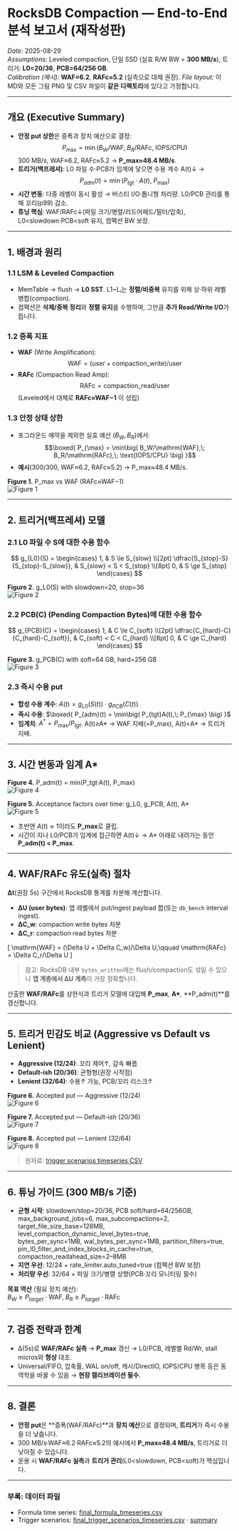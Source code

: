 # RocksDB Compaction — End-to-End 분석 보고서 (재작성판)

_Date:_ 2025-08-29  
_Assumptions:_ Leveled compaction, 단일 SSD (실효 R/W BW = **300 MB/s**), 트리거: **L0=20/36**, **PCB=64/256 GB**.  
_Calibration (예시):_ **WAF≈6.2**, **RAFc≈5.2** (실측으로 대체 권장).
_File layout:_ 이 MD와 모든 그림 PNG 및 CSV 파일이 **같은 디렉토리**에 있다고 가정합니다.

---

## 개요 (Executive Summary)

- **안정 put 상한**은 증폭과 장치 예산으로 결정:  
  $$P_{\max} = \min\big( B_W/\mathrm{WAF},\; B_R/\mathrm{RAFc},\; \text{IOPS/CPU} \big)$$
  300 MB/s, WAF≈6.2, RAFc≈5.2 → **P_max≈48.4 MB/s**.
- **트리거(백프레셔)**: L0 파일 수·PCB가 임계에 닿으면 수용 계수 A(t)↓ →  
  $$P_{adm}(t) = \min\big( P_{tgt}\cdot A(t),\; P_{\max} \big)$$
- **시간 변동**: 다중 레벨이 동시 활성 → 버스티 I/O·톱니형 처리량. L0/PCB 관리를 통해 꼬리(p99) 감소.
- **튜닝 핵심**: WAF/RAFc↓(파일 크기/병렬/리드어헤드/필터/압축), L0<slowdown·PCB<soft 유지, 컴팩션 BW 보장.

---

## 1. 배경과 원리

### 1.1 LSM & Leveled Compaction

- MemTable → flush → **L0 SST**. L1~Lᵢ는 **정렬/비중복** 유지를 위해 상·하위 레벨 병합(compaction).
- 컴팩션은 **삭제/중복 정리**와 **정렬 유지**를 수행하며, 그만큼 **추가 Read/Write I/O**가 듭니다.

### 1.2 증폭 지표

- **WAF** (Write Amplification):  
  $$\mathrm{WAF} = (\textsf{user} + \textsf{compaction\_write}) / \textsf{user}$$
- **RAFc** (Compaction Read Amp):  
  $$\mathrm{RAFc} = \textsf{compaction\_read} / \textsf{user}$$
  (Leveled에서 대체로 **RAFc≈WAF−1** 이 성립)

### 1.3 안정 상태 상한

- 포그라운드 예약을 제외한 실효 예산 $(B_W, B_R)$에서:  
  $$\boxed{ P_{\max} = \min\big( B_W/\mathrm{WAF},\; B_R/\mathrm{RAFc},\; \text{IOPS/CPU} \big) }$$
- **예시**(300/300, WAF≈6.2, RAFc≈5.2) → P_max≈48.4 MB/s.

**Figure 1.** P_max vs WAF (RAFc≈WAF−1)  
![Figure 1](fig1_pmax_vs_waf.png)

---

## 2. 트리거(백프레셔) 모델

### 2.1 L0 파일 수 S에 대한 수용 함수

$$
g_{L0}(S) = \begin{cases}
  1, & S \le S_{slow} \\[2pt]
  \dfrac{S_{stop}-S}{S_{stop}-S_{slow}}, & S_{slow} < S < S_{stop} \\[8pt]
  0, & S \ge S_{stop}
 \end{cases}
$$

**Figure 2.** g_L0(S) with slowdown=20, stop=36  
![Figure 2](fig2_gL0.png)

### 2.2 PCB(C) (Pending Compaction Bytes)에 대한 수용 함수

$$
g_{PCB}(C) = \begin{cases}
  1, & C \le C_{soft} \\[2pt]
  \dfrac{C_{hard}-C}{C_{hard}-C_{soft}}, & C_{soft} < C < C_{hard} \\[8pt]
  0, & C \ge C_{hard}
 \end{cases}
$$

**Figure 3.** g_PCB(C) with soft=64 GB, hard=256 GB  
![Figure 3](fig3_gPCB.png)

### 2.3 즉시 수용 put

- **합성 수용 계수**: $A(t)=g_{L0}(S(t))\cdot g_{PCB}(C(t))$
- **즉시 수용**: $\boxed{ P_{adm}(t) = \min\big( P_{tgt}A(t),\; P_{\max} \big) }$
- **임계치**: $A^* = P_{\max}/P_{tgt}$. A(t)≥A* → WAF 지배(=P_max), A(t)<A* → 트리거 지배.

---

## 3. 시간 변동과 임계 A\*

**Figure 4.** P_adm(t) = min(P_tgt·A(t), P_max)  
![Figure 4](fig4_Padm_timeseries.png)

**Figure 5.** Acceptance factors over time: g_L0, g_PCB, A(t), A\*  
![Figure 5](fig5_acceptance_timeseries.png)

- 초반엔 $A(t)\approx1$이라도 **P_max**로 클립.
- 시간이 지나 L0/PCB가 임계에 접근하면 A(t)↓ → A\* 아래로 내려가는 동안 **P_adm(t) < P_max**.

---

## 4. WAF/RAFc 유도(실측) 절차

**Δt**(권장 5s) 구간에서 RocksDB 통계를 차분해 계산합니다.

- **ΔU (user bytes)**: 앱 레벨에서 put/ingest payload 합(또는 `db_bench` interval ingest).
- **ΔC_w**: compaction write bytes 차분
- **ΔC_r**: compaction read bytes 차분

\[
\mathrm{WAF} = (\Delta U + \Delta C_w)/\Delta U,\qquad
\mathrm{RAFc} = \Delta C_r/\Delta U
\]

> 참고: RocksDB 내부 `bytes_written`에는 flush/compaction도 섞일 수 있으니 **앱 계층에서 ΔU 계측**이 가장 정확합니다.

산출한 **WAF/RAFc**를 상한식과 트리거 모델에 대입해 **P_max**, **A\***, **P_adm(t)**를 갱신합니다.

---

## 5. 트리거 민감도 비교 (Aggressive vs Default vs Lenient)

- **Aggressive (12/24)**: 꼬리 제어↑, 감속 빠름
- **Default-ish (20/36)**: 균형형(권장 시작점)
- **Lenient (32/64)**: 수용↑ 가능, PCB/꼬리 리스크↑

**Figure 6.** Accepted put — Aggressive (12/24)  
![Figure 6](fig6_trigger_aggressive.png)

**Figure 7.** Accepted put — Default-ish (20/36)  
![Figure 7](fig7_trigger_default.png)

**Figure 8.** Accepted put — Lenient (32/64)  
![Figure 8](fig8_trigger_lenient.png)

> 원자료: [trigger scenarios timeseries CSV](final_trigger_scenarios_timeseries.csv)

---

## 6. 튜닝 가이드 (300 MB/s 기준)

- **균형 시작**: slowdown/stop=20/36, PCB soft/hard=64/256GB, max_background_jobs=6, max_subcompactions=2,  
  target_file_size_base=128MB, level_compaction_dynamic_level_bytes=true,  
  bytes_per_sync=1MB, wal_bytes_per_sync=1MB, partition_filters=true,  
  pin_l0_filter_and_index_blocks_in_cache=true, compaction_readahead_size=2–8MB
- **지연 우선**: 12/24 + rate_limiter.auto_tuned=true (컴팩션 BW 보장)
- **처리량 우선**: 32/64 + 파일 크기/병렬 상향(PCB·꼬리 모니터링 필수)

**목표 역산** (필요 장치 예산):  
$B_W \ge P_{target}\cdot \mathrm{WAF},\; B_R \ge P_{target}\cdot \mathrm{RAFc}$

---

## 7. 검증 전략과 한계

- Δ(5s)로 **WAF/RAFc 실측** → **P_max** 갱신 → L0/PCB, 레벨별 Rd/Wr, stall micros와 **형상** 대조.
- Universal/FIFO, 압축률, WAL on/off, 캐시/DirectIO, IOPS/CPU 병목 등은 동역학을 바꿀 수 있음 → **현장 캘리브레이션 필수**.

---

## 8. 결론

- **안정 put**은 **증폭(WAF/RAFc)**과 **장치 예산**으로 결정되며, **트리거**가 즉시 수용을 더 낮춥니다.
- 300 MB/s·WAF≈6.2·RAFc≈5.2의 예시에서 **P_max≈48.4 MB/s**, 트리거로 더 낮아질 수 있습니다.
- 운용 시 **WAF/RAFc 실측**과 **트리거 관리**(L0<slowdown, PCB<soft)가 핵심입니다.

---

### 부록: 데이터 파일

- Formula time series: [final_formula_timeseries.csv](final_formula_timeseries.csv)
- Trigger scenarios: [final_trigger_scenarios_timeseries.csv](final_trigger_scenarios_timeseries.csv) · [summary](final_trigger_scenarios_summary.csv)
